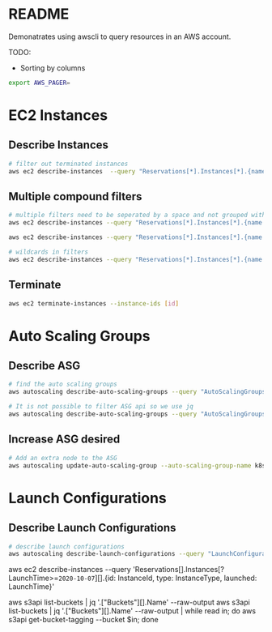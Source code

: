 # README
Demonatrates using awscli to query resources in an AWS account.

TODO:
* Sorting by columns

```sh
export AWS_PAGER=   
```
# EC2 Instances
## Describe Instances
```sh
# filter out terminated instances
aws ec2 describe-instances  --query "Reservations[*].Instances[*].{name: Tags[?Key=='Name'] | [0].Value, instance_id: InstanceId, ip_address: PrivateIpAddress, state: State.Name, imageid: ImageId}" --filters "Name=instance-state-name,Values=pending,running,shutting-down,stopping,stopped" --output table
```

## Multiple compound filters
```sh
# multiple filters need to be seperated by a space and not grouped with quotes
aws ec2 describe-instances --query "Reservations[*].Instances[*].{name: Tags[?Key=='Name'] | [0].Value, instance_id: InstanceId, ip_address: PrivateIpAddress, state: State.Name, imageid: ImageId, launch: LaunchTime}" --filters Name=tag:Name,Values=k8s-eu-worker Name=instance-state-name,Values=pending,running,shutting-down,stopping,stopped --output table 

aws ec2 describe-instances --query "Reservations[*].Instances[*].{name: Tags[?Key=='Name'] | [0].Value, instance_id: InstanceId, ip_address: PrivateIpAddress, state: State.Name, imageid: ImageId, launch: LaunchTime}" --filters Name=tag:Name,Values=k8s-eu-master Name=instance-state-name,Values=pending,running,shutting-down,stopping,stopped --output table 

# wildcards in filters
aws ec2 describe-instances --query "Reservations[*].Instances[*].{name: Tags[?Key=='Name'] | [0].Value, instance_id: InstanceId, ip_address: PrivateIpAddress, state: State.Name, imageid: ImageId, launch: LaunchTime}" --filters "Name=tag:Name,Values=k8s-eu-etcd-*" Name=instance-state-name,Values=pending,running,shutting-down,stopping,stopped --output table 
```

## Terminate 
```sh
aws ec2 terminate-instances --instance-ids [id]
```

# Auto Scaling Groups 
## Describe ASG
```sh
# find the auto scaling groups
aws autoscaling describe-auto-scaling-groups --query "AutoScalingGroups[*].{name: AutoScalingGroupName, minsize: MinSize, maxsize: MaxSize, desired: DesiredCapacity,launch_config: LaunchConfigurationName}" --output table 
```

```sh
# It is not possible to filter ASG api so we use jq
aws autoscaling describe-auto-scaling-groups --query "AutoScalingGroups[*].{name: AutoScalingGroupName, minsize: MinSize, maxsize: MaxSize, desired: DesiredCapacity,launch_config: LaunchConfigurationName}" --output json | jq "(.[] | select(.name | contains(\"k8s-eu-workers\")) | {name, launch_config, desired})" 
```

## Increase ASG desired 
```sh
# Add an extra node to the ASG
aws autoscaling update-auto-scaling-group --auto-scaling-group-name k8s-eu-worker-20210212093419459600000001 --desired-capacity=12
```

# Launch Configurations
## Describe Launch Configurations 
```sh
# describe launch configurations
aws autoscaling describe-launch-configurations --query "LaunchConfigurations[*].{name: LaunchConfigurationName, imageid: ImageId, created: CreatedTime}" --output table 
```





aws ec2 describe-instances --query 'Reservations[].Instances[?LaunchTime>=`2020-10-07`][].{id: InstanceId, type: InstanceType, launched: LaunchTime}'


aws s3api list-buckets | jq '.["Buckets"][].Name' --raw-output 
aws s3api list-buckets | jq '.["Buckets"][].Name' --raw-output | while read in; do aws s3api get-bucket-tagging --bucket $in; done